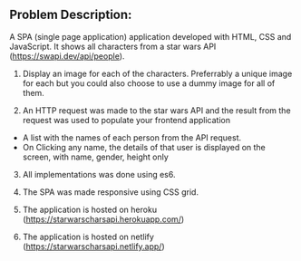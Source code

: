## Problem Description:

A SPA (single page application) application developed with HTML, CSS and JavaScript. It shows all characters from a star wars API (https://swapi.dev/api/people).

1. Display an image for each of the characters. Preferrably a unique image for each but you could also choose to use a dummy image for all of them.

2. An HTTP request was made to the star wars API and the result from the request was used to populate your frontend application

- A list with the names of each person from the API request.
- On Clicking any name, the details of that user is displayed on the screen, with name, gender, height only

3. All implementations was done using es6.

4. The SPA was made responsive using CSS grid.

5. The application is hosted on heroku (https://starwarscharsapi.herokuapp.com/)

6. The application is hosted on netlify (https://starwarscharsapi.netlify.app/)



